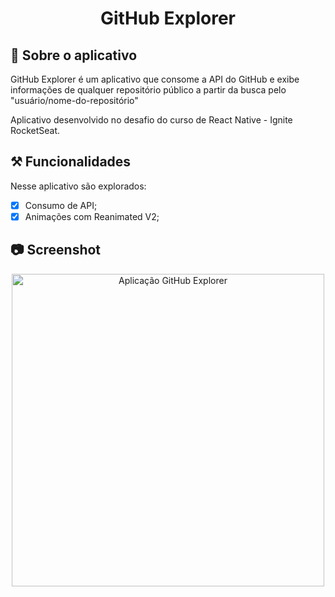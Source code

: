 <h1 align="center">GitHub Explorer</h1>

## 📌 Sobre o aplicativo

GitHub Explorer é um aplicativo que consome a API do GitHub e exibe informações de qualquer repositório público a partir da busca pelo "usuário/nome-do-repositório"

Aplicativo desenvolvido no desafio do curso de React Native - Ignite RocketSeat. 

## ⚒ Funcionalidades
Nesse aplicativo são explorados:
- [x] Consumo de API;
- [x] Animações com Reanimated V2;

## :camera: Screenshot

<p align="center">
  <img alt="Aplicação GitHub Explorer" src=".github/GitHubExplorer_aplicação.gif" height="500"/>
</p>


